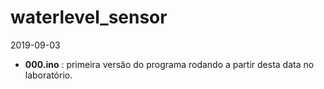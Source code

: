 
# **waterlevel_sensor**

2019-09-03 

- **000.ino** :
primeira versão do programa rodando a partir desta data no laboratório.